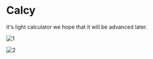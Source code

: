 # Calcy
it's light calculator we hope that it will be advanced later.

![1](https://user-images.githubusercontent.com/26473614/42895658-d6ef5b90-8aba-11e8-919a-efe06efcdb0d.PNG)

![2](https://user-images.githubusercontent.com/26473614/42895670-dcdfa4b0-8aba-11e8-91c0-8436fc3e807d.PNG)
